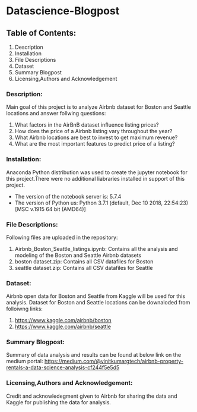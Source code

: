 # Datascience-Blogpost
## Table of Contents:
1. Description
2. Installation
3. File Descriptions
4. Dataset
5. Summary Blogpost
6. Licensing,Authors and Acknowledgement

### Description:
Main goal of this project is to analyze Airbnb dataset for Boston and Seattle locations and answer follwing questions:

1. What factors in the AirBnB dataset influence listing prices?
2. How does the price of a Airbnb listing vary throughout the year?
3. What Airbnb locations are best to invest to get maximum revenue?
4. What are the most important features to predict price of a listing?
### Installation:
Anaconda Python distribution was used to create the jupyter notebook for this project.There were no additional liabraries installed in support of this project.
- The version of the notebook server is: 5.7.4
- The version of Python us: Python 3.7.1 (default, Dec 10 2018, 22:54:23) [MSC v.1915 64 bit (AMD64)]

### File Descriptions:
Following files are uploaded in the repository:
1. Airbnb_Boston_Seattle_listings.ipynb: Contains all the analysis and modeling of the Boston and Seattle Airbnb datasets
2. boston dataset.zip: Contains all CSV datafiles for Boston
3. seattle dataset.zip: Contains all CSV datafiles for Seattle
### Dataset:
Airbnb open data for Boston and Seattle from Kaggle will be used for this analysis.
Dataset for Boston and Seattle locations can be downaloded from folloiwng links:
1. https://www.kaggle.com/airbnb/boston
2. https://www.kaggle.com/airbnb/seattle
### Summary Blogpost:
Summary of data analysis and results can be found at below link on the medium portal:
https://medium.com/@vinitkumargtech/airbnb-property-rentals-a-data-science-analysis-cf244f5e5d5
### Licensing,Authors and Acknowledgement:
Credit and acknowledegment given to Airbnb for sharing the data and Kaggle for publishing the data for analysis.
